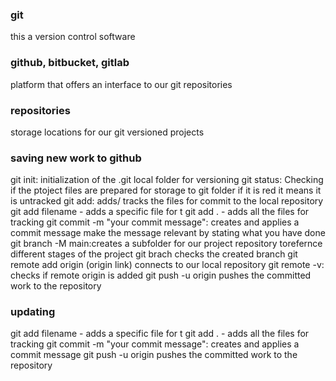 ### git
this a version control software
### github, bitbucket, gitlab
platform that offers an interface to our git repositories
### repositories
storage locations for our git versioned projects
### saving new work to github
git init: initialization of the .git local folder for versioning
git status: Checking if the ptoject files are prepared for storage to git folder
if it is red it means it is untracked
git add: adds/ tracks the files for commit to the local repository
git add filename - adds a specific file for t
git add . - adds all the files for tracking
git commit -m "your commit message": creates and applies a commit message
make the message relevant by stating what you have done
git branch -M  main:creates a subfolder for our project repository torefernce different stages of the project
git brach checks the created branch
git remote add origin (origin link) connects to our local repository 
git remote -v: checks if remote origin is added
git push -u origin <branch name    > pushes the committed work to the repository

### updating
git add filename - adds a specific file for t
git add . - adds all the files for tracking
git commit -m "your commit message": creates and applies a commit message
git push -u origin <branch name    > pushes the committed work to the repository